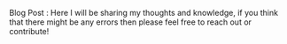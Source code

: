 Blog Post : Here I will be sharing my thoughts and knowledge, if you think that there might be any errors then please feel free to reach out or contribute!

<!-- =====================================================================================================================
================================================ For Deployers usage ================================================
=====================================================================================================================

                        ========================= Notebook ==> HTML =========================

jupyter-nbconvert <file-name>.ipynb --to html --no-input --HTMLExporter.theme=dark --output index.html

                        ========================= Setting templates =========================

<link rel="stylesheet" href="/styles/basic_page_styles.css">
<link rel="stylesheet" href="/styles/blog_template_styles.css">
<script src="/scripts/basic_page_scripts.js" defer></script>
<script src="/scripts/blog_template_scripts.js" defer></script>
<link rel="icon" type="image/np-icon" href="/assets/images/favicon/favicon-32x32.png">

=====================================================================================================================
================================================= For Editors usage =================================================
=====================================================================================================================

                        ========================== Centered images ==========================

<center>
    <figure>
    <img src='<file-path>' alt='Figure Name'>
    <figcaption style="font-style: italic;">Fig. 1 : Figure description</figcaption>
    </figure>
</center>

                        ========================= Directory Structure =======================

blog
|
|-- fileName
|   |-- images (for Notebook)
|   |-- audio (for Notebook)
|   |-- otherAssets (for Notebook)
|   |-- *
|   |-- thumbnail (for Blog page)
|   |-- index.html (for Blog)

                        ========================= Reference Structure =======================

## References

<ol>
    <li><a href='link 1'>Link 1 Dispaly</a></li>
    <li><a href='link 2'>Link 2 Display</a></li>
    <li><a href='link 3'>Link 3 Display</a></li>
</ol>

=====================================================================================================================
================================================= For Git Adv usage =================================================
=====================================================================================================================

                        ========================== Git Hist. Clean ==========================

git filter-branch --force --index-filter "git rm --cached --ignore-unmatch <large-file-path>" --prune-empty --tag-name-filter cat -- --all -->